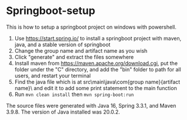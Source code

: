 # Springboot-setup
This is how to setup a springboot project on windows with powershell.

1. Use https://start.spring.io/ to install a springboot project with maven, java, and a stable version of springboot
2. Change the group name and artifact name as you wish
3. Click "generate" and extract the files somewhere
4. Install maven from https://maven.apache.org/download.cgi, put the folder under the "C" directory, and add the "bin" folder to path for all users, and restart your terminal
5. Find the java file which is at src\main\java\com\{group name}\{artifact name}\ and edit it to add some print statement to the main function
6. Run `mvn clean install` then `mvn spring-boot:run`

The source files were generated with Java 16, Spring 3.3.1, and Maven 3.9.8. The version of Java installed was 20.0.2.
